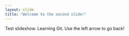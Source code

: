 ```yaml
---
layout: slide
title: "Welcome to the second slide!"
---
```


Test slideshow. Learning Git.
Use the left arrow to go back!
